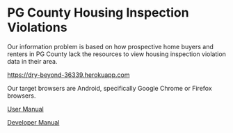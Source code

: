 # PG County Housing Inspection Violations

Our information problem is based on how prospective home buyers and renters in PG County lack the resources to view housing inspection violation data in their area.

https://dry-beyond-36339.herokuapp.com 

Our target browsers are Android, specifically Google Chrome or Firefox browsers.

<a href='docs/user.md'>User Manual</a>

<a href='docs/final.md'>Developer Manual</a>
